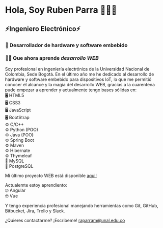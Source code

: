 # Hola, Soy Ruben Parra 👋👋👋
## ⚡Ingeniero Electrónico⚡
### :monocle_face: Desarrollador de hardware y software embebido
### :man_technologist: Que ahora aprende _desarrollo WEB_

Soy profesional en ingeniería electrónica de la Universidad Nacional de Colombia, Sede Bogotá. En el último año me he dedicado al desarrollo de hardware y software embebido para dispositivos IoT, lo que me permitió conocer el alcance y la magia del desarrollo WEB, gracias a la cuarentena pude empezar a aprender y actualmente tengo bases sólidas en:   
:desktop_computer: HTML5  
:desktop_computer: CSS3   
:desktop_computer: JavaScript   
:desktop_computer: BootStrap   
:gear: C/C++      
:gear: Python (POO)   
:gear: Java (POO)   
:gear: Spring Boot    
:gear: Maven    
:gear: Hibernate   
:gear: Thymeleaf     
:floppy_disk: MySQL   
:floppy_disk: PostgreSQL    
     
Mi último proyecto WEB está disponible [aqui!](https://github.com/raparram/sales-billing-management-sys)   
    
Actualemte estoy aprendiento:   
:nerd_face: Angular   
:nerd_face: Vue   
    
Y tengo experiencia profesional manejando herramientas como Git, GitHub, Bitbucket, Jira, Trello y Slack.    
   
   ¿Quieres contactarme? ¡Escribeme! raparram@unal.edu.co
